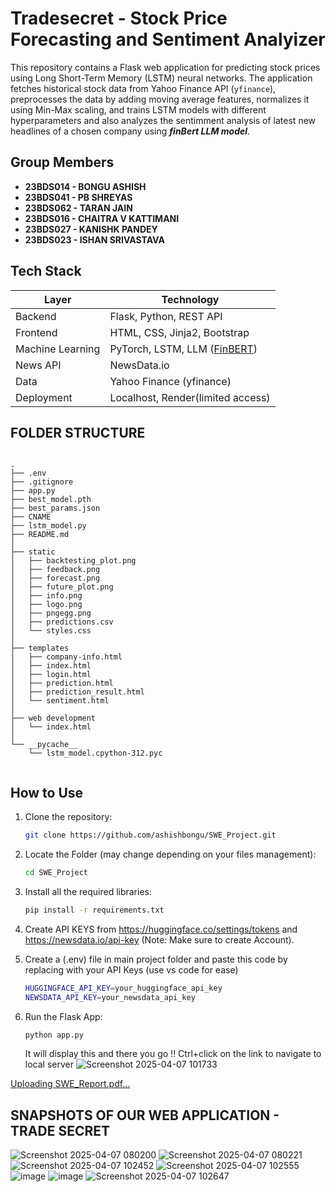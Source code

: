 # Tradesecret - Stock Price Forecasting and Sentiment Analyizer

This repository contains a Flask web application for predicting stock prices using Long Short-Term Memory (LSTM) neural networks. The application fetches historical stock data from Yahoo Finance API (`yfinance`), preprocesses the data by adding moving average features, normalizes it using Min-Max scaling, and trains LSTM models with different hyperparameters and also analyzes the sentimment analysis of latest new headlines of a chosen company using ***finBert LLM model***.


## Group Members
- **23BDS014 - BONGU ASHISH**
- **23BDS041 - PB SHREYAS**
- **23BDS062 - TARAN JAIN**
- **23BDS016 - CHAITRA V KATTIMANI** 
- **23BDS027 - KANISHK PANDEY** 
- **23BDS023 - ISHAN SRIVASTAVA**


## Tech Stack

| Layer            | Technology                         |
|------------------|-------------------------------------|
| Backend          | Flask, Python, REST API             |
| Frontend         | HTML, CSS, Jinja2, Bootstrap        |
| Machine Learning | PyTorch, LSTM, LLM ([FinBERT](https://huggingface.co/ProsusAI/finbert)) |
| News API         | NewsData.io                         |
| Data             | Yahoo Finance (yfinance)            |
| Deployment       | Localhost, Render(limited access)   |

## FOLDER STRUCTURE

<pre lang="nohighlight"><code> 
.
├── .env
├── .gitignore
├── app.py
├── best_model.pth
├── best_params.json
├── CNAME
├── lstm_model.py
├── README.md
│
├── static
│   ├── backtesting_plot.png
│   ├── feedback.png
│   ├── forecast.png
│   ├── future_plot.png
│   ├── info.png
│   ├── logo.png
│   ├── pngegg.png
│   ├── predictions.csv
│   └── styles.css
│
├── templates
│   ├── company-info.html
│   ├── index.html
│   ├── login.html
│   ├── prediction.html
│   ├── prediction_result.html
│   └── sentiment.html
│
├── web development
│   └── index.html
│
└── __pycache__
    └── lstm_model.cpython-312.pyc

</code></pre>



## How to Use

1. Clone the repository:
   ```bash
   git clone https://github.com/ashishbongu/SWE_Project.git
   ```
2. Locate the Folder (may change depending on your files management):
   ```bash
   cd SWE_Project
   ```
3. Install all the required libraries:
   ```bash
   pip install -r requirements.txt
   ```
4. Create API KEYS from https://huggingface.co/settings/tokens and https://newsdata.io/api-key (Note: Make sure to create Account).
   
5. Create a (.env) file in main project folder and paste this code by replacing with your API Keys (use vs code for ease) 
   ```bash
   HUGGINGFACE_API_KEY=your_huggingface_api_key
   NEWSDATA_API_KEY=your_newsdata_api_key
   ```
6. Run the Flask App:
   ```bash
   python app.py
   ```
   It will display this and there you go !! Ctrl+click on the link to navigate to local server
![Screenshot 2025-04-07 101733](https://github.com/user-attachments/assets/8c3ab48e-b204-4a67-8f03-bf508c94f822)



 [Uploading SWE_Report.pdf…]()

## SNAPSHOTS OF OUR WEB APPLICATION - TRADE SECRET

![Screenshot 2025-04-07 080200](https://github.com/user-attachments/assets/40069881-440b-4010-8028-3061c6bccccd)
![Screenshot 2025-04-07 080221](https://github.com/user-attachments/assets/08cde385-127f-4416-999b-13ba324ca581)
![Screenshot 2025-04-07 102452](https://github.com/user-attachments/assets/beb93acb-afc7-4380-a295-125e61f63f88)
![Screenshot 2025-04-07 102555](https://github.com/user-attachments/assets/1610fc21-f347-4967-894b-ff33f74ded93)
![image](https://github.com/user-attachments/assets/92d09ccd-7672-489a-91db-c2b994b69ae9)
![image](https://github.com/user-attachments/assets/2d1b8c63-917b-42a7-b939-6448ea0d595b)
![Screenshot 2025-04-07 102647](https://github.com/user-attachments/assets/6f7658f3-faea-4bd7-ada9-9acad7f5135a)








